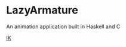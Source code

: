 LazyArmature
============

An animation application built in Haskell and C

[IK](https://software.intel.com/en-us/articles/character-animation-skeletons-and-inverse-kinematics)
